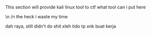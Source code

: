 
This section will provide kali linux tool to ctf
what tool can i put here

\n /n the heck i waste my time 


dah raya, still didn't do shit
xleh tido tp xnk buat kerja

